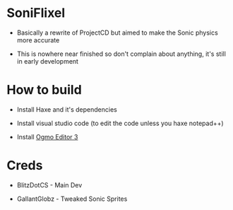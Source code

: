 # SoniFlixel

* Basically a rewrite of ProjectCD but aimed to make the Sonic physics more accurate

* This is nowhere near finished so don't complain about anything, it's still in early development

# How to build

* Install Haxe and it's dependencies

* Install visual studio code (to edit the code unless you haxe notepad++)

* Install [Ogmo Editor 3](https://ogmo-editor-3.github.io/)

# Creds

* BlitzDotCS - Main Dev

* GallantGlobz - Tweaked Sonic Sprites